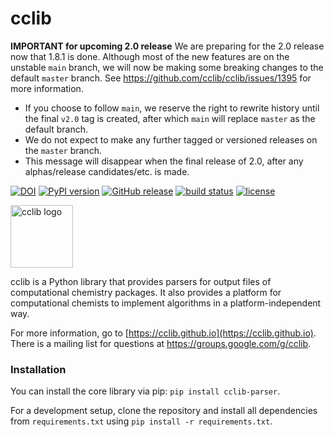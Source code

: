 # cclib

**IMPORTANT for upcoming 2.0 release** We are preparing for the 2.0 release now that 1.8.1 is done.
Although most of the new features are on the unstable `main` branch, we will now be making some breaking changes to the default `master` branch.
See https://github.com/cclib/cclib/issues/1395 for more information.

- If you choose to follow `main`, we reserve the right to rewrite history until the final `v2.0` tag is created, after which `main` will replace `master` as the default branch.
- We do not expect to make any further tagged or versioned releases on the `master` branch.
- This message will disappear when the final release of 2.0, after any alphas/release candidates/etc. is made.

[![DOI](https://zenodo.org/badge/DOI/10.5281/zenodo.8280878.svg)](https://doi.org/10.5281/zenodo.8280878)
[![PyPI version](http://img.shields.io/pypi/v/cclib.svg?style=flat)](https://pypi.python.org/pypi/cclib)
[![GitHub release](https://img.shields.io/github/release/cclib/cclib.svg?style=flat)](https://github.com/cclib/cclib/releases)
[![build status](https://github.com/cclib/cclib/actions/workflows/ci.yml/badge.svg?branch=master)](https://github.com/cclib/cclib/actions/workflows/ci.yml)
[![license](http://img.shields.io/badge/license-BSD-blue.svg?style=flat)](https://github.com/cclib/cclib/blob/master/LICENSE)

<img src="./logo.png" alt="cclib logo" width="100" />

cclib is a Python library that provides parsers for output files of computational chemistry packages. It also provides a platform for computational chemists to implement algorithms in a platform-independent way.

For more information, go to [https://cclib.github.io](https://cclib.github.io). There is a mailing list for questions at https://groups.google.com/g/cclib.

### Installation

You can install the core library via pip: `pip install cclib-parser`.

For a development setup, clone the repository and install all dependencies from `requirements.txt` using `pip install -r requirements.txt`.
